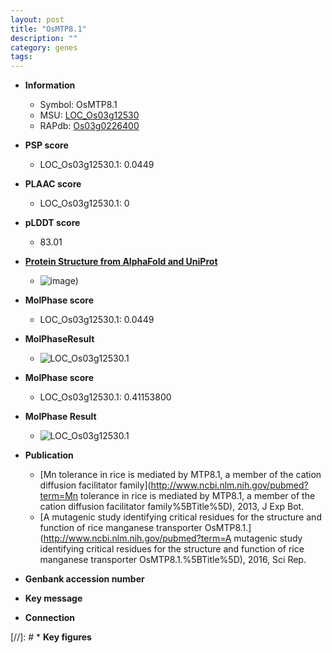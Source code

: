 ```yaml
---
layout: post
title: "OsMTP8.1"
description: ""
category: genes
tags: 
---
```


* **Information**  
    + Symbol: OsMTP8.1  
    + MSU: [LOC_Os03g12530](http://rice.plantbiology.msu.edu/cgi-bin/ORF_infopage.cgi?orf=LOC_Os03g12530)  
    + RAPdb: [Os03g0226400](http://rapdb.dna.affrc.go.jp/viewer/gbrowse_details/irgsp1?name=Os03g0226400)  

* **PSP score**  
    + LOC_Os03g12530.1: 0.0449 

* **PLAAC score**  
    + LOC_Os03g12530.1: 0 

* **pLDDT score**
    + 83.01

* **[Protein Structure from AlphaFold and UniProt](https://www.uniprot.org/uniprotkb/Q10PP8/entry#structure)**
    + ![image](https://ricepsp.github.io/images/Q1/AF-Q10PP8-F1.png))

* **MolPhase score**
    + LOC_Os03g12530.1: 0.0449

* **MolPhaseResult**
    + ![LOC_Os03g12530.1](https://ricepsp.github.io/pictures/LOC_Os03g/LOC_Os03g12530.1.png)

* **MolPhase score**
    + LOC_Os03g12530.1: 0.41153800

* **MolPhase Result**
    + ![LOC_Os03g12530.1](https://304243504.github.io/Pictures/LOC_Os03g/LOC_Os03g12530.1.png)

* **Publication**  
    + [Mn tolerance in rice is mediated by MTP8.1, a member of the cation diffusion facilitator family](http://www.ncbi.nlm.nih.gov/pubmed?term=Mn tolerance in rice is mediated by MTP8.1, a member of the cation diffusion facilitator family%5BTitle%5D), 2013, J Exp Bot.
    + [A mutagenic study identifying critical residues for the structure and function of rice manganese transporter OsMTP8.1.](http://www.ncbi.nlm.nih.gov/pubmed?term=A mutagenic study identifying critical residues for the structure and function of rice manganese transporter OsMTP8.1.%5BTitle%5D), 2016, Sci Rep.

* **Genbank accession number**  

* **Key message**  

* **Connection**  

[//]: # * **Key figures**  


